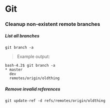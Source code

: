 # Git

### Cleanup non-existent remote branches

##### List all branches

```
git branch -a
```

> Example output:
```
bash-4.2$ git branch -a
* master
  dev
  remotes/origin/oldthing

```

##### Remove invalid references

```
git update-ref -d refs/remotes/origin/oldthing
```
